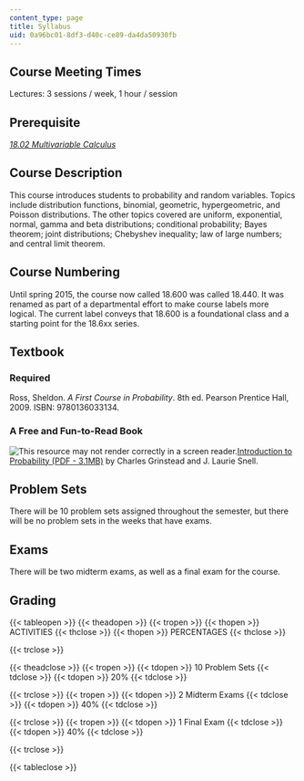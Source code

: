 ```yaml
---
content_type: page
title: Syllabus
uid: 0a96bc01-8df3-d40c-ce89-da4da50930fb
---
```


Course Meeting Times
--------------------

Lectures: 3 sessions / week, 1 hour / session

Prerequisite
------------

[_18.02 Multivariable Calculus_](/courses/18-02sc-multivariable-calculus-fall-2010)

Course Description
------------------

This course introduces students to probability and random variables. Topics include distribution functions, binomial, geometric, hypergeometric, and Poisson distributions. The other topics covered are uniform, exponential, normal, gamma and beta distributions; conditional probability; Bayes theorem; joint distributions; Chebyshev inequality; law of large numbers; and central limit theorem.

Course Numbering
----------------

Until spring 2015, the course now called 18.600 was called 18.440. It was renamed as part of a departmental effort to make course labels more logical. The current label conveys that 18.600 is a foundational class and a starting point for the 18.6xx series.

Textbook
--------

### Required

Ross, Sheldon. _A First Course in Probability_. 8th ed. Pearson Prentice Hall, 2009. ISBN: 9780136033134.

### A Free and Fun-to-Read Book

![This resource may not render correctly in a screen reader.](/images/inacessible.gif)[Introduction to Probability (PDF - 3.1MB)](http://www.dartmouth.edu/~chance/teaching_aids/books_articles/probability_book/amsbook.mac.pdf) by Charles Grinstead and J. Laurie Snell.

Problem Sets
------------

There will be 10 problem sets assigned throughout the semester, but there will be no problem sets in the weeks that have exams.

Exams
-----

There will be two midterm exams, as well as a final exam for the course.

Grading
-------

{{< tableopen >}}
{{< theadopen >}}
{{< tropen >}}
{{< thopen >}}
ACTIVITIES
{{< thclose >}}
{{< thopen >}}
PERCENTAGES
{{< thclose >}}

{{< trclose >}}

{{< theadclose >}}
{{< tropen >}}
{{< tdopen >}}
10 Problem Sets
{{< tdclose >}}
{{< tdopen >}}
20%
{{< tdclose >}}

{{< trclose >}}
{{< tropen >}}
{{< tdopen >}}
2 Midterm Exams
{{< tdclose >}}
{{< tdopen >}}
40%
{{< tdclose >}}

{{< trclose >}}
{{< tropen >}}
{{< tdopen >}}
1 Final Exam
{{< tdclose >}}
{{< tdopen >}}
40%
{{< tdclose >}}

{{< trclose >}}

{{< tableclose >}}